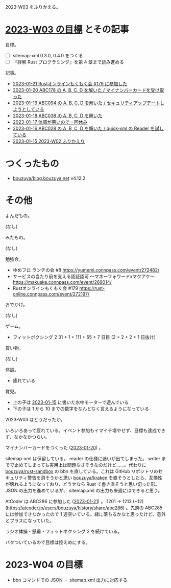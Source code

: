 2023-W03 をふりかえる。

# [2023-W03 の目標][2023-01-15] とその記事

目標。

- ☐ sitemap-xml 0.3.0, 0.4.0 をつくる
- ☐ 『詳解 Rust プログラミング』を第 4 章まで読み進める

記事。

- [2023-01-21 Rustオンラインもくもく会 #179 に参加した][2023-01-21]
- [2023-01-20 ABC178 の A, B, C, D を解いた / マイナンバーカードを受け取った][2023-01-20]
- [2023-01-19 ABC094 の A, B, C, D を解いた / セキュリティアップデートしようとしている][2023-01-19]
- [2023-01-18 ABC038 の A, B, C, D を解いた][2023-01-18]
- [2023-01-17 体調が悪いので一回休み][2023-01-17]
- [2023-01-16 ABC028 の A, B, C, D を解いた / quick-xml の Reader を試している][2023-01-16]
- [2023-01-15 2023-W02 ふりかえり][2023-01-15]

# つくったもの

- [bouzuya/blog.bouzuya.net] v4.12.2

# その他

よんだもの。

(なし)

みたもの。

(なし)

勉強会。

- ゆめフロ ランチの会 #8 <https://yumemi.connpass.com/event/272482/>
- サービスの当たり前を支える認証認可 〜マネーフォワードxマクアケ〜 <https://makuake.connpass.com/event/269014/>
- Rustオンラインもくもく会 #179 <https://rust-online.connpass.com/event/272197/>

おでかけ。

(なし)

ゲーム。

- フィットボクシング 2 31 + 1 + 111 + 55 + 7 日目 (2 + 2 + 2 + 1 日抜け)

買い物。

(なし)

体調。

- 疲れている

育児。

- 上の子は [2023-01-15] に書いた水中モーターで遊んでいる
- 下の子は 1 から 10 までの数字をなんとなく言えるようになっている

2023-W03 はどうだったか。

いろいろあって疲れている。イベント参加もイマイチ増やせず、目標も達成できず、なかなかつらい。

マイナンバーカードをつくった ([2023-01-20]) 。

sitemap-xml は保留している。 reader の仕様に迷いが出てしまった。 writer までで止めてしまっても実用上は問題なさそうなのだけど……。代わりに [bouzuya/rust-sandbox] の bbn を直している。これは GitHub リポジトリのセキュリティ警告を消そうかと思い [bouzuya/kraken] を直そうとしたら、互換性が壊れるようになっており、どうせなら Rust で書き直そうと思い切った形。 JSON の出力を進めているが、 sitemap.xml の出力も来週にはできると思う。

AtCoder は ABC286 に参加した ([2023-01-21]) 。 1201 → 1213 (+12) (<https://atcoder.jp/users/bouzuya/history/share/abc286>) 。先週の ABC285 には参加できなかったので 1 週空いている。緑に落ちるかなと思ったけど、意外とプラスになっていた。

ラジオ体操・懸垂・フィットボクシング 2 を続けている。

バタついているので目標は控えめにする。

# 2023-W04 の目標

- bbn コマンドでの JSON ・ sitemap.xml 出力に対応する

[2023-01-15]: https://blog.bouzuya.net/2023/01/15/
[2023-01-16]: https://blog.bouzuya.net/2023/01/16/
[2023-01-17]: https://blog.bouzuya.net/2023/01/17/
[2023-01-18]: https://blog.bouzuya.net/2023/01/18/
[2023-01-19]: https://blog.bouzuya.net/2023/01/19/
[2023-01-20]: https://blog.bouzuya.net/2023/01/20/
[2023-01-21]: https://blog.bouzuya.net/2023/01/21/
[bouzuya/blog.bouzuya.net]: https://github.com/bouzuya/blog.bouzuya.net
[bouzuya/kraken]: https://github.com/bouzuya/kraken
[bouzuya/rust-sandbox]: https://github.com/bouzuya/rust-sandbox
